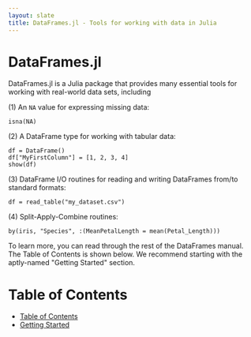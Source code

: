```yaml
---
layout: slate
title: DataFrames.jl - Tools for working with data in Julia
---
```


# DataFrames.jl

DataFrames.jl is a Julia package that provides many essential tools for working with real-world data sets, including

(1) An `NA` value for expressing missing data:

	isna(NA)

(2) A DataFrame type for working with tabular data:

	df = DataFrame()
	df["MyFirstColumn"] = [1, 2, 3, 4]
	show(df)

(3) DataFrame I/O routines for reading and writing DataFrames from/to standard formats:

	df = read_table("my_dataset.csv")

(4) Split-Apply-Combine routines:

	by(iris, "Species", :(MeanPetalLength = mean(Petal_Length)))

To learn more, you can read through the rest of the DataFrames manual. The Table of Contents is shown below. We recommend starting with the aptly-named "Getting Started" section.

# Table of Contents

* [Table of Contents](http://harlanh.github.com/DataFrames.jl/index.html)
* [Getting Started](http://harlanh.github.com/DataFrames.jl/getting_started.html)
